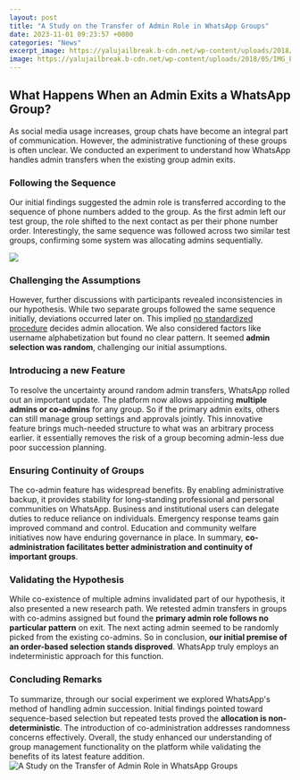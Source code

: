 ```yaml
---
layout: post
title: "A Study on the Transfer of Admin Role in WhatsApp Groups"
date: 2023-11-01 09:23:57 +0000
categories: "News"
excerpt_image: https://yalujailbreak.b-cdn.net/wp-content/uploads/2018/05/IMG_E1151.jpg
image: https://yalujailbreak.b-cdn.net/wp-content/uploads/2018/05/IMG_E1151.jpg
---
```


## What Happens When an Admin Exits a WhatsApp Group?
As social media usage increases, group chats have become an integral part of communication. However, the administrative functioning of these groups is often unclear. We conducted an experiment to understand how WhatsApp handles admin transfers when the existing group admin exits. 
### Following the Sequence 
Our initial findings suggested the admin role is transferred according to the sequence of phone numbers added to the group. As the first admin left our test group, the role shifted to the next contact as per their phone number order. Interestingly, the same sequence was followed across two similar test groups, confirming some system was allocating admins sequentially.

![](https://www.adoreshare.com/images/topics/video-tips/add-group-admin.jpg)
### Challenging the Assumptions
However, further discussions with participants revealed inconsistencies in our hypothesis. While two separate groups followed the same sequence initially, deviations occurred later on. This implied [no standardized procedure](https://fistore.mysenprints.com/collection/abbe) decides admin allocation. We also considered factors like username alphabetization but found no clear pattern. It seemed **admin selection was random**, challenging our initial assumptions.
### Introducing a new Feature 
To resolve the uncertainty around random admin transfers, WhatsApp rolled out an important update. The platform now allows appointing **multiple admins or co-admins** for any group. So if the primary admin exits, others can still manage group settings and approvals jointly. This innovative feature brings much-needed structure to what was an arbitrary process earlier. it essentially removes the risk of a group becoming admin-less due poor succession planning.
### Ensuring Continuity of Groups 
The co-admin feature has widespread benefits. By enabling administrative backup, it provides stability for long-standing professional and personal communities on WhatsApp. Business and institutional users can delegate duties to reduce reliance on individuals. Emergency response teams gain improved command and control. Education and community welfare initiatives now have enduring governance in place. In summary, **co-administration facilitates better administration and continuity of important groups**.
### Validating the Hypothesis
While co-existence of multiple admins invalidated part of our hypothesis, it also presented a new research path. We retested admin transfers in groups with co-admins assigned but found the **primary admin role follows no particular pattern** on exit. The next acting admin seemed to be randomly picked from the existing co-admins. So in conclusion, **our initial premise of an order-based selection stands disproved**. WhatsApp truly employs an indeterministic approach for this function.
### Concluding Remarks 
To summarize, through our social experiment we explored WhatsApp's method of handling admin succession. Initial findings pointed toward sequence-based selection but repeated tests proved the **allocation is non-deterministic**. The introduction of co-administration addresses randomness concerns effectively. Overall, the study enhanced our understanding of group management functionality on the platform while validating the benefits of its latest feature addition.
![A Study on the Transfer of Admin Role in WhatsApp Groups](https://yalujailbreak.b-cdn.net/wp-content/uploads/2018/05/IMG_E1151.jpg)